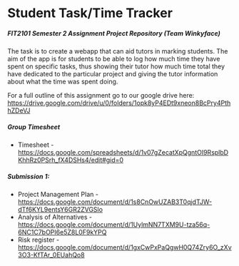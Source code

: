 # Student Task/Time Tracker

##### FIT2101 Semester 2 Assignment Project Repository (Team Winkyface)

The task is to create a webapp that can aid tutors in marking students. The aim
of the app is for students to be able to log how much time they have spent on
specific tasks, thus showing their tutor how much time total they have dedicated
to the particular project and giving the tutor information about what the time
was spent doing.

For a full outline of this assignment go to our google drive here:
https://drive.google.com/drive/u/0/folders/1opk8yP4EDt9xneon8BcPry4PthhZDeVJ

##### Group Timesheet
* Timesheet - https://docs.google.com/spreadsheets/d/1v07gZecatXpQgntOI9RsplbDKhhRz0PSrh_fX4DSHs4/edit#gid=0

##### Submission 1:
* Project Management Plan - https://docs.google.com/document/d/1s8CnOwUZAB3T0qjdTJW-dTf6KYL9entsY6GR2ZVGSlo
* Analysis of Alternatives - https://docs.google.com/document/d/1UylmNN7TXM9U-tza56q-6NC1C7bOPI6e5Z8L0F9kYPQ
* Risk register - https://docs.google.com/document/d/1gxCwPxPaQgwH0Q74Zry6O_zXv3O3-KfTAr_0EUahQo8
